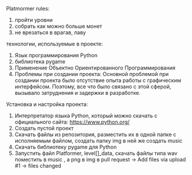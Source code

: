 Platmormer
rules:
1. пройти уровни
2. собрать как можно больше монет
3. не врезаться в врагав, лаву

технологии, используемые в проекте:
1. Язык программирования Python
2. библиотека pygame
3. Применение Объектно Ориентированного Программирования
4. Проблемы при создании проекта: Основной проблемой при создании проекта было отсутствие опыта работы с графическим интерфейсом. Поэтому, все что было связано с этой сферой, вызывало затруднения и задержки в разработке.

Установка и настройка проекта:
1. Интерпретатор языка Python, который можно скачать с официального сайта: https://www.python.org/
2. Создать пустой проект
3. Скачать файлы из репозитория, разместить их в одной папке с исполняемым файлом, создать папку img в ней же создать music
4. Скачать библиотеку pygame для Python
5. Запустить файл Platformer, level[]_data, скачать файлы типа wav поместить в music , а png в img в pull request -> Add files via upload #1 -> files changed 
